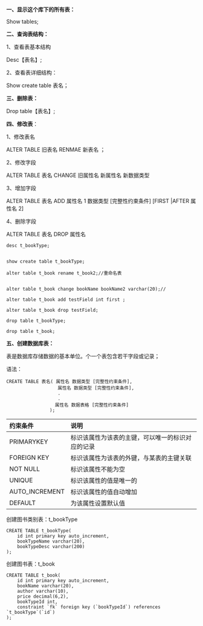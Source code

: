 **一、显示这个库下的所有表：**

Show tables;

**二、查询表结构：**

1、查看表基本结构

Desc【表名】;

2、查看表详细结构：

Show create table 表名；

**三、删除表：**

Drop table【表名】;

**四、修改表**：

1、修改表名

ALTER TABLE 旧表名 RENMAE 新表名 ；

2、修改字段

ALTER TABLE 表名 CHANGE 旧属性名 新属性名 新数据类型

3、增加字段

ALTER TABLE 表名 ADD 属性名 1 数据类型 \[完整性约束条件\] \[FIRST \|AFTER 属性名 2\]

4、删除字段

ALTER TABLE 表名 DROP 属性名

```
desc t_bookType;
```

```

show create table t_bookType;

alter table t_book rename t_book2;//重命名表


alter table t_book change bookName bookName2 varchar(20);//

alter table t_book add testField int first ;

alter table t_book drop testField;

drop table t_bookType;

drop table t_book;
```

**五、创建数据库表：**

表是数据库存储数据的基本单位。个一个表包含若干字段或记录；

语法：

```
CREATE TABLE 表名( 属性名 数据类型 [完整性约束条件],
                   属性名 数据类型 [完整性约束条件],
                   .
                   .
                  属性名 数据表格 [完整性约束条件]
                );
```

| 约束条件 | 说明 |
| :--- | :--- |
| PRIMARYKEY | 标识该属性为该表的主键，可以唯一的标识对应的记录 |
| FOREIGN KEY | 标识该属性为该表的外键，与某表的主键关联 |
| NOT NULL | 标识该属性不能为空 |
| UNIQUE | 标识该属性的值是唯一的 |
| AUTO\_INCREMENT | 标识该属性的值自动增加 |
| DEFAULT | 为该属性设置默认值 |

创建图书类别表：t\_bookType

```
CREATE TABLE t_bookType(
    id int primary key auto_increment,
    bookTypeName varchar(20),
    bookTypeDesc varchar(200)
);
```

创建图书表：t\_book

    CREATE TABLE t_book(
        id int primary key auto_increment,
        bookName varchar(20),
        author varchar(10),
        price decimal(6,2),
        bookTypeId int,
        constraint `fk` foreign key (`bookTypeId`) references `t_bookType`(`id`)
    );





